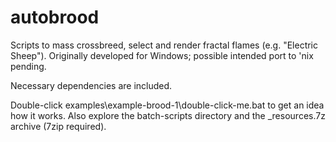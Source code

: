 # autobrood
Scripts to mass crossbreed, select and render fractal flames (e.g. "Electric Sheep"). Originally developed for Windows; possible intended port to 'nix pending.

Necessary dependencies are included.

Double-click examples\example-brood-1\double-click-me.bat to get an idea how it works. Also explore the batch-scripts directory and the _resources.7z archive (7zip required). 
